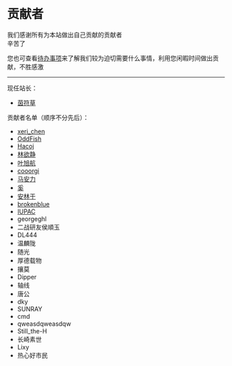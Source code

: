 # 贡献者

我们感谢所有为本站做出自己贡献的贡献者  
辛苦了  

您也可查看[待办事项](../sundry/待办事项/index.md)来了解我们较为迫切需要什么事情，利用您闲暇时间做出贡献，不胜感激  

---

现任站长：  

- [茵符草](茵符草.md)

贡献者名单（顺序不分先后）：  

- [xeri_chen](xeri_chen.md)  
- [OddFish](OddFish.md)
- [Hacoj](Hacoj.md)  
- [林欲静](林欲静.md)  
- [叶旭航](叶旭航.md)  
- [cooorgi](cooorgi.md)  
- [马安力](马安力.md)  
- [奚](奚.md)
- [安林于](安林于.md)
- [brokenblue](brokenblue.md)
- [IUPAC](IUPAC.md)
- georgeghl  
- 二战研友侯順玉  
- DL444
- 温麟陇
- 随光
- 厚德载物
- 攘莫
- Dipper
- 轴线
- 唐公
- dky
- SUNRAY
- cmd
- qweasdqweasdqw
- Still_the-H
- 长崎素世
- Lixy
- 热心好市民